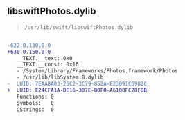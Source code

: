 ## libswiftPhotos.dylib

> `/usr/lib/swift/libswiftPhotos.dylib`

```diff

-622.0.130.0.0
+630.0.150.0.0
   __TEXT.__text: 0x0
   __TEXT.__const: 0x16
   - /System/Library/Frameworks/Photos.framework/Photos
   - /usr/lib/libSystem.B.dylib
-  UUID: 7EAA8A03-25C2-3C79-852A-E23091C6982C
+  UUID: E24CFA1A-DE16-307E-B0F0-A6108FC78F8B
   Functions: 0
   Symbols:   0
   CStrings:  0

```
